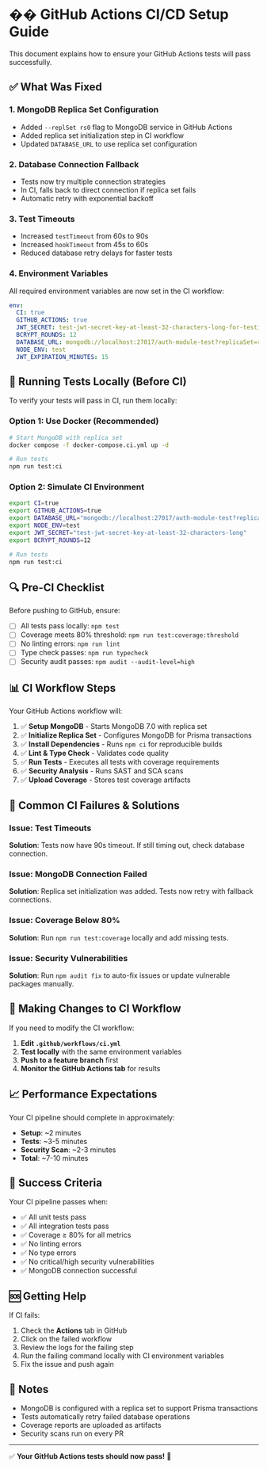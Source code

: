 # �� GitHub Actions CI/CD Setup Guide

This document explains how to ensure your GitHub Actions tests will pass successfully.

## ✅ What Was Fixed

### 1. **MongoDB Replica Set Configuration**
- Added `--replSet rs0` flag to MongoDB service in GitHub Actions
- Added replica set initialization step in CI workflow
- Updated `DATABASE_URL` to use replica set configuration

### 2. **Database Connection Fallback**
- Tests now try multiple connection strategies
- In CI, falls back to direct connection if replica set fails
- Automatic retry with exponential backoff

### 3. **Test Timeouts**
- Increased `testTimeout` from 60s to 90s
- Increased `hookTimeout` from 45s to 60s
- Reduced database retry delays for faster tests

### 4. **Environment Variables**
All required environment variables are now set in the CI workflow:
```yaml
env:
  CI: true
  GITHUB_ACTIONS: true
  JWT_SECRET: test-jwt-secret-key-at-least-32-characters-long-for-testing
  BCRYPT_ROUNDS: 12
  DATABASE_URL: mongodb://localhost:27017/auth-module-test?replicaSet=rs0&...
  NODE_ENV: test
  JWT_EXPIRATION_MINUTES: 15
```

## 🧪 Running Tests Locally (Before CI)

To verify your tests will pass in CI, run them locally:

### Option 1: Use Docker (Recommended)
```bash
# Start MongoDB with replica set
docker compose -f docker-compose.ci.yml up -d

# Run tests
npm run test:ci
```

### Option 2: Simulate CI Environment
```bash
export CI=true
export GITHUB_ACTIONS=true
export DATABASE_URL="mongodb://localhost:27017/auth-module-test?replicaSet=rs0&..."
export NODE_ENV=test
export JWT_SECRET="test-jwt-secret-key-at-least-32-characters-long"
export BCRYPT_ROUNDS=12

# Run tests
npm run test:ci
```

## 🔍 Pre-CI Checklist

Before pushing to GitHub, ensure:

- [ ] All tests pass locally: `npm test`
- [ ] Coverage meets 80% threshold: `npm run test:coverage:threshold`
- [ ] No linting errors: `npm run lint`
- [ ] Type check passes: `npm run typecheck`
- [ ] Security audit passes: `npm audit --audit-level=high`

## 📊 CI Workflow Steps

Your GitHub Actions workflow will:

1. ✅ **Setup MongoDB** - Starts MongoDB 7.0 with replica set
2. ✅ **Initialize Replica Set** - Configures MongoDB for Prisma transactions
3. ✅ **Install Dependencies** - Runs `npm ci` for reproducible builds
4. ✅ **Lint & Type Check** - Validates code quality
5. ✅ **Run Tests** - Executes all tests with coverage requirements
6. ✅ **Security Analysis** - Runs SAST and SCA scans
7. ✅ **Upload Coverage** - Stores test coverage artifacts

## 🚨 Common CI Failures & Solutions

### Issue: Test Timeouts
**Solution**: Tests now have 90s timeout. If still timing out, check database connection.

### Issue: MongoDB Connection Failed
**Solution**: Replica set initialization was added. Tests now retry with fallback connections.

### Issue: Coverage Below 80%
**Solution**: Run `npm run test:coverage` locally and add missing tests.

### Issue: Security Vulnerabilities
**Solution**: Run `npm audit fix` to auto-fix issues or update vulnerable packages manually.

## 🔧 Making Changes to CI Workflow

If you need to modify the CI workflow:

1. **Edit `.github/workflows/ci.yml`**
2. **Test locally** with the same environment variables
3. **Push to a feature branch** first
4. **Monitor the GitHub Actions tab** for results

## 📈 Performance Expectations

Your CI pipeline should complete in approximately:
- **Setup**: ~2 minutes
- **Tests**: ~3-5 minutes
- **Security Scan**: ~2-3 minutes
- **Total**: ~7-10 minutes

## 🎯 Success Criteria

Your CI pipeline passes when:
- ✅ All unit tests pass
- ✅ All integration tests pass
- ✅ Coverage ≥ 80% for all metrics
- ✅ No linting errors
- ✅ No type errors
- ✅ No critical/high security vulnerabilities
- ✅ MongoDB connection successful

## 🆘 Getting Help

If CI fails:
1. Check the **Actions** tab in GitHub
2. Click on the failed workflow
3. Review the logs for the failing step
4. Run the failing command locally with CI environment variables
5. Fix the issue and push again

## 📝 Notes

- MongoDB is configured with a replica set to support Prisma transactions
- Tests automatically retry failed database operations
- Coverage reports are uploaded as artifacts
- Security scans run on every PR

---

✅ **Your GitHub Actions tests should now pass!** 🎉
